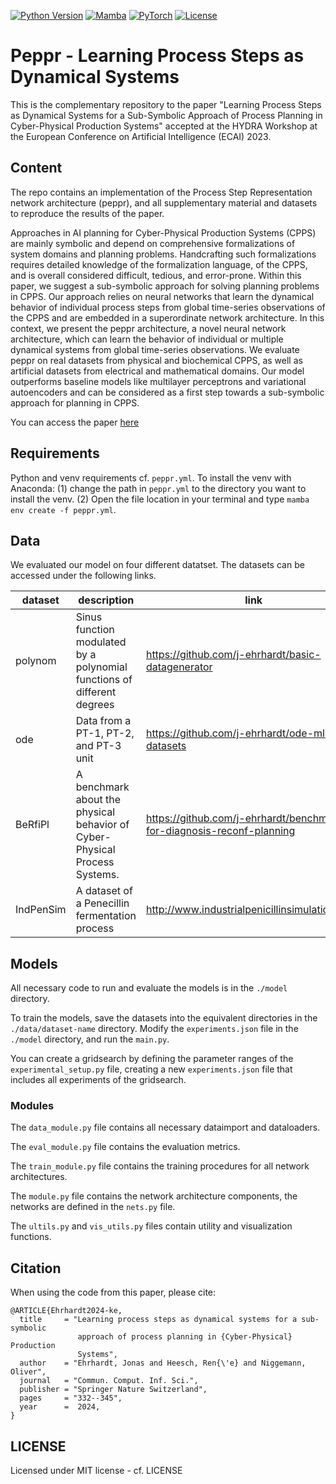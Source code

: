 [![Python Version](https://img.shields.io/badge/python-3.8%2B-brightgreen.svg)](https://www.python.org/downloads/release/python-380/)
[![Mamba](https://img.shields.io/badge/Mamba-1.5.8-green)](https://mamba.readthedocs.io)
[![PyTorch](https://img.shields.io/badge/PyTorch-2.3.0-red)](https://pytorch.org/)
[![License](https://img.shields.io/badge/license-MIT-blue.svg)](LICENSE)

# Peppr - Learning Process Steps as Dynamical Systems

This is the complementary repository to the paper "Learning Process Steps as Dynamical Systems for a Sub-Symbolic Approach of Process Planning in Cyber-Physical Production Systems" accepted at the HYDRA Workshop at the European Conference on Artificial Intelligence (ECAI) 2023. 

## Content

The repo contains an implementation of the Process Step Representation network architecture (peppr), and all supplementary material and datasets to reproduce the results of the paper.

Approaches in AI planning for Cyber-Physical Production Systems (CPPS) are mainly symbolic and depend on comprehensive formalizations of system domains and planning problems.
Handcrafting such formalizations requires detailed knowledge of the formalization language, of the CPPS, and is overall considered difficult, tedious, and error-prone.
Within this paper, we suggest a sub-symbolic approach for solving planning problems in CPPS. 
Our approach relies on neural networks that learn the dynamical behavior of individual process steps from global time-series observations of the CPPS and are embedded in a superordinate network architecture. 
In this context, we present the peppr architecture, a novel neural network architecture, which can learn the behavior of individual or multiple dynamical systems from global time-series observations.
We evaluate peppr on real datasets from physical and biochemical CPPS, as well as artificial datasets from electrical and mathematical domains. 
Our model outperforms baseline models like multilayer perceptrons and variational autoencoders and can be considered as a first step towards a sub-symbolic approach for planning in CPPS. 

You can access the paper [here](https://www.researchgate.net/publication/XXXX)


## Requirements

Python and venv requirements cf. `peppr.yml`.
To install the venv with Anaconda: (1) change the path in `peppr.yml` to the directory you want to install the venv. (2) Open the file location in your terminal and type `mamba env create -f peppr.yml`.


## Data
We evaluated our model on four different datatset. The datasets can be accessed under the following links. 

| dataset                   | description                                                                | link                                                                            |
|---------------------------|----------------------------------------------------------------------------|---------------------------------------------------------------------------------|
| polynom                   | Sinus function modulated by a polynomial functions of different degrees    | https://github.com/j-ehrhardt/basic-datagenerator                               |
| ode                       | Data from a PT-1, PT-2, and PT-3 unit                                      | https://github.com/j-ehrhardt/ode-ml-datasets                                   |
| BeRfiPl                   | A benchmark about the physical behavior of Cyber-Physical Process Systems. | https://github.com/j-ehrhardt/benchmark-for-diagnosis-reconf-planning           |
| IndPenSim                 | A dataset of a Penecillin fermentation process                             | http://www.industrialpenicillinsimulation.com/                                  |

## Models

All necessary code to run and evaluate the models is in the `./model` directory. 

To train the models, save the datasets into the equivalent directories in the `./data/dataset-name` directory. 
Modify the `experiments.json` file in the `./model` directory, and run the `main.py`. 

You can create a gridsearch by defining the parameter ranges of the `experimental_setup.py` file, creating a new `experiments.json` file that includes all experiments of the gridsearch.

### Modules

The `data_module.py` file contains all necessary dataimport and dataloaders. 

The `eval_module.py` file contains the evaluation metrics. 

The `train_module.py` file contains the training procedures for all network architectures. 

The `module.py` file contains the network architecture components, the networks are defined in the `nets.py` file. 

The `ultils.py` and `vis_utils.py` files contain utility and visualization functions. 



## Citation

When using the code from this paper, please cite: 
```
@ARTICLE{Ehrhardt2024-ke,
  title     = "Learning process steps as dynamical systems for a sub-symbolic
               approach of process planning in {Cyber-Physical} Production
               Systems",
  author    = "Ehrhardt, Jonas and Heesch, Ren{\'e} and Niggemann, Oliver",
  journal   = "Commun. Comput. Inf. Sci.",
  publisher = "Springer Nature Switzerland",
  pages     = "332--345",
  year      =  2024,
}

```


## LICENSE

Licensed under MIT license - cf. LICENSE


